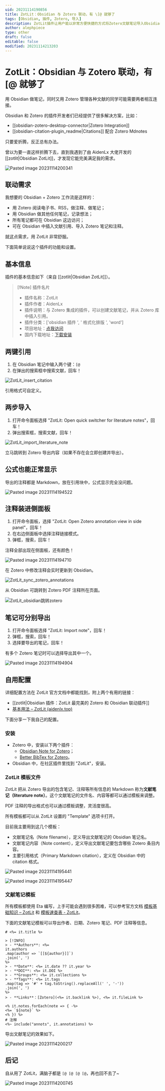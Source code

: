 ```yaml
---
uid: 20231114190856
title: ZotLit：Obsidian 与 Zotero 联动，有 \[@ 就够了
tags: [Obsidian, 插件, Zotero, 导入]
description: ZotLit插件让用户能以非常方便快捷的方式将Zotero文献笔记导入Obsidian中，兼具便利性和灵活性，是Obsidian和Zotero联动的又一利器。
author: alephpiece
type: other
draft: false
editable: false
modified: 20231114213203
---
```


# ZotLit：Obsidian 与 Zotero 联动，有 \[@ 就够了

用 Obsidian 做笔记，同时又用 Zotero 管理各种文献的同学可能需要两者相互连接。

Obsidian 和 Zotero 的插件开发者们已经提供了很多解决方案，比如：

- [[obsidian-zotero-desktop-connector|Zotero Integration]]
- [[obsidian-citation-plugin_readme|Citations]] 配合 Zotero Mdnotes

只要爱折腾，反正总有办法。

曾以为要一直这样折腾下去，直到我遇到了由 AidenLx 大佬开发的 [[zotlit|Obsidian ZotLit]]，才发现它能完美满足我的需求。

![Pasted image 20231114200341](https://cdn.pkmer.cn/images/202311182259391.png!pkmer)

## 联动需求

我想要的 Obsidian + Zotero 工作流是这样的：

- 用 Zotero 阅读电子书、RSS，做注释、做笔记；
- 用 Obsidian 做其他任何笔记，记录想法；
- 所有笔记都可在 Obsidian 这边访问；
- 可在 Obsidian 中插入文献引用、导入 Zotero 笔记和注释。

就这点需求，用 ZotLit 非常舒服。

下面简单说说这个插件的功能和设置。

## 基本信息

插件的基本信息如下（来自 [[zotlit|Obsidian ZotLit]]）。

> [!Note] 插件名片
> - 插件名称：ZotLit
> - 插件作者：AidenLx
> - 插件说明：与 Zotero 集成的插件，可以创建文献笔记，并从 Zotero 库中插入引用。
> - 插件分类：['obsidian 插件 ', ' 格式化排版 ', 'word']
> - 项目地址：[点我访问](https://github.com/PKM-er/obsidian-zotlit)
> - 国内下载地址：[下载安装](https://github.com/PKM-er/obsidian-zotlit)

## 两键引用

1. 在 Obsidian 笔记中输入两个键：`[@`
2. 在弹出的搜索框中搜索文献，回车！

![ZotLit_insert_citation](https://cdn.pkmer.cn/images/202311182259488.gif!pkmer)

引用格式可自定义。

## 两步导入

1. 打开命令面板选择 "ZotLit: Open quick switcher for literature notes"，回车！
2. 弹出搜索框，搜索文献，回车！

![ZotLit_import_literature_note](https://cdn.pkmer.cn/images/202311182259856.gif!pkmer)

立马跳转到 Zotero 导出内容（如果不存在会立即创建并导出）。

## 公式也能正常显示

导出的注释都是 Markdown，放在引用块中，公式显示完全没问题。

![Pasted image 20231114194522](https://cdn.pkmer.cn/images/202311182259455.png!pkmer)

## 注释装进侧面板

1. 打开命令面板，选择 "ZotLit: Open Zotero annotation view in side panel"，回车！
2. 在右边侧面板中选择注释链接模式。
3. 弹框，搜索，回车！

注释全部出现在侧面板，还有颜色！

![Pasted image 20231114194710](https://cdn.pkmer.cn/images/202311182259534.png!pkmer)

在 Zotero 中修改注释会实时更新到 Obsidian。

![ZotLit_sync_zotero_annotations](https://cdn.pkmer.cn/images/202311182259828.gif!pkmer)

从 Obsidian 可跳转到 Zotero PDF 注释所在页面。

![ZotLit_obsidian跳转zotero](https://cdn.pkmer.cn/images/202311182259604.gif)

## 笔记可分别导出

1. 打开命令面板选择 "ZotLit: Import note"，回车！
2. 弹框，搜索，回车！
3. 选择要导出的笔记，回车！

有多个 Zotero 笔记时可以选择导出其中一个。

![Pasted image 20231114194904](https://cdn.pkmer.cn/images/202311182300930.png!pkmer)

## 自用配置

详细配置方法在 ZotLit 官方文档中都能找到，附上两个有用的链接：

- [[zotlit|Obsidian 插件：ZotLit 最完美的 Zotero 和 Obsidian 联动插件]]
- [基本用法 – ZotLit (aidenlx.top)](https://zotlit.aidenlx.top/zh-CN/getting-started/basic-usage)

下面分享一下我自己的配置。

### 安装

- Zotero 中，安装以下两个插件：
	- [Obsidian Note for Zotero](https://zotlit.aidenlx.top/zh-CN/getting-started/install/zotero)；
	- [Better BibTex for Zotero](https://github.com/retorquere/zotero-better-bibtex)。
- Obsidian 中，在社区插件里找到 "ZotLit"，安装。

### ZotLit 模板文件

ZotLit 把从 Zotero 导出的包含笔记、注释等所有信息的 Markdown 称为**文献笔记（literature note）**。这个文献笔记的文件名、内容等都可以通过模板来调整。

PDF 注释的导出格式也可以通过模板调整，灵活度很高。

所有模板都可以从 ZotLit 设置的 "Template" 选项卡打开。

目前我主要用到这几个模板：

- 文献笔记名（Note filename），定义导出文献笔记的 Obsidian 笔记名。
- 文献笔记内容（Note content），定义导出文献笔记要包含哪些 Zotero 条目内容。
- 主要引用格式（Primary Markdown citation），定义在 Obsidian 中的 citation 格式。

![Pasted image 20231114195441](https://cdn.pkmer.cn/images/202311182300382.png!pkmer)

![Pasted image 20231114195447](https://cdn.pkmer.cn/images/202311182300611.png!pkmer)

### 文献笔记模板

所有模板都使用 Eta 编写，上手可能会遇到很多困难，可以参考官方文档 [模板基础知识 – ZotLit](https://zotlit.aidenlx.top/zh-CN/getting-started/basic-usage/template-basics) 和 [模板速查表 - ZotLit](https://zotlit.aidenlx.top/zh-CN/how-to/template-cheatsheet)。

下面的文献笔记模板可以导出作者、日期、Zotero 笔记、PDF 注释等信息。

```
# <%= it.title %>

> [!INFO]
> - **Authors**: <%=
it.authors
.map(author => `[[${author}]]`)
.join(', ')
%>
> - **Date**: <%= it.date ?? it.year %>
> - **DOI**: <%= it.DOI %>
> - **Groups**: <%= it.collections %>
> - **Tags**: <%= it.tags
.map(tag => '#' + tag.toString().replaceAll(' ', '-'))
.join(', ')
%>
> - **Links**：[Zotero](<%= it.backlink %>), <%= it.fileLink %>

<% it.notes.forEach(note => { -%>
<%= `${note}` %>
<% }) %>
# 注释
<%~ include("annots", it.annotations) %>
```

导出文献笔记的效果如下。

![Pasted image 20231114200217](https://cdn.pkmer.cn/images/202311182300281.png!pkmer)

## 后记

自从用了 ZotLit，满脑子都是 `[@ [@ [@ [@`，再也回不去了~

![Pasted image 20231114200745](https://cdn.pkmer.cn/images/202311182300109.png!pkmer)